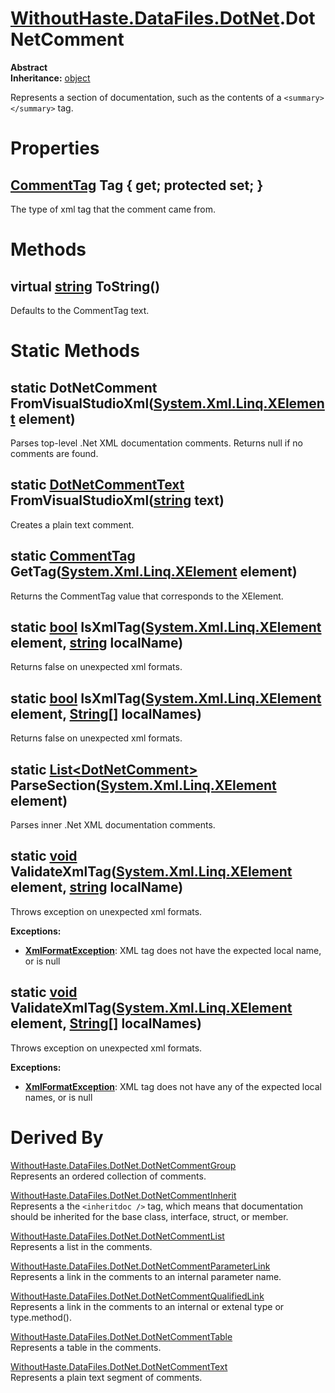 # [WithoutHaste.DataFiles.DotNet](TableOfContents.WithoutHaste.DataFiles.DotNet.md).DotNetComment

**Abstract**  
**Inheritance:** [object](https://docs.microsoft.com/en-us/dotnet/api/system.object)  

Represents a section of documentation, such as the contents of a `<summary></summary>` tag.  

# Properties

## [CommentTag](WithoutHaste.DataFiles.DotNet.CommentTag.md) Tag { get; protected set; }

The type of xml tag that the comment came from.  

# Methods

## virtual [string](https://docs.microsoft.com/en-us/dotnet/api/system.string) ToString()

Defaults to the CommentTag text.  

# Static Methods

## static DotNetComment FromVisualStudioXml([System.Xml.Linq.XElement](https://docs.microsoft.com/en-us/dotnet/api/system.xml.linq.xelement) element)

Parses top-level .Net XML documentation comments. Returns null if no comments are found.  

## static [DotNetCommentText](WithoutHaste.DataFiles.DotNet.DotNetCommentText.md) FromVisualStudioXml([string](https://docs.microsoft.com/en-us/dotnet/api/system.string) text)

Creates a plain text comment.  

## static [CommentTag](WithoutHaste.DataFiles.DotNet.CommentTag.md) GetTag([System.Xml.Linq.XElement](https://docs.microsoft.com/en-us/dotnet/api/system.xml.linq.xelement) element)

Returns the CommentTag value that corresponds to the XElement.  

## static [bool](https://docs.microsoft.com/en-us/dotnet/api/system.boolean) IsXmlTag([System.Xml.Linq.XElement](https://docs.microsoft.com/en-us/dotnet/api/system.xml.linq.xelement) element, [string](https://docs.microsoft.com/en-us/dotnet/api/system.string) localName)

Returns false on unexpected xml formats.  

## static [bool](https://docs.microsoft.com/en-us/dotnet/api/system.boolean) IsXmlTag([System.Xml.Linq.XElement](https://docs.microsoft.com/en-us/dotnet/api/system.xml.linq.xelement) element, [String[]](https://docs.microsoft.com/en-us/dotnet/api/system.array) localNames)

Returns false on unexpected xml formats.  

## static [List&lt;DotNetComment&gt;](https://docs.microsoft.com/en-us/dotnet/api/system.collections.generic.list-1) ParseSection([System.Xml.Linq.XElement](https://docs.microsoft.com/en-us/dotnet/api/system.xml.linq.xelement) element)

Parses inner .Net XML documentation comments.  

## static [void](https://docs.microsoft.com/en-us/dotnet/api/system.void) ValidateXmlTag([System.Xml.Linq.XElement](https://docs.microsoft.com/en-us/dotnet/api/system.xml.linq.xelement) element, [string](https://docs.microsoft.com/en-us/dotnet/api/system.string) localName)

Throws exception on unexpected xml formats.  

**Exceptions:**  
* **[XmlFormatException](WithoutHaste.DataFiles.XmlFormatException.md)**: XML tag does not have the expected local name, or is null  

## static [void](https://docs.microsoft.com/en-us/dotnet/api/system.void) ValidateXmlTag([System.Xml.Linq.XElement](https://docs.microsoft.com/en-us/dotnet/api/system.xml.linq.xelement) element, [String[]](https://docs.microsoft.com/en-us/dotnet/api/system.array) localNames)

Throws exception on unexpected xml formats.  

**Exceptions:**  
* **[XmlFormatException](WithoutHaste.DataFiles.XmlFormatException.md)**: XML tag does not have any of the expected local names, or is null  

# Derived By

[WithoutHaste.DataFiles.DotNet.DotNetCommentGroup](WithoutHaste.DataFiles.DotNet.DotNetCommentGroup.md)  
Represents an ordered collection of comments.  

[WithoutHaste.DataFiles.DotNet.DotNetCommentInherit](WithoutHaste.DataFiles.DotNet.DotNetCommentInherit.md)  
Represents a the `<inheritdoc />` tag, which means that documentation should be inherited for the base class, interface, struct, or member.  

[WithoutHaste.DataFiles.DotNet.DotNetCommentList](WithoutHaste.DataFiles.DotNet.DotNetCommentList.md)  
Represents a list in the comments.  

[WithoutHaste.DataFiles.DotNet.DotNetCommentParameterLink](WithoutHaste.DataFiles.DotNet.DotNetCommentParameterLink.md)  
Represents a link in the comments to an internal parameter name.  

[WithoutHaste.DataFiles.DotNet.DotNetCommentQualifiedLink](WithoutHaste.DataFiles.DotNet.DotNetCommentQualifiedLink.md)  
Represents a link in the comments to an internal or extenal type or type.method().  

[WithoutHaste.DataFiles.DotNet.DotNetCommentTable](WithoutHaste.DataFiles.DotNet.DotNetCommentTable.md)  
Represents a table in the comments.  

[WithoutHaste.DataFiles.DotNet.DotNetCommentText](WithoutHaste.DataFiles.DotNet.DotNetCommentText.md)  
Represents a plain text segment of comments.  

